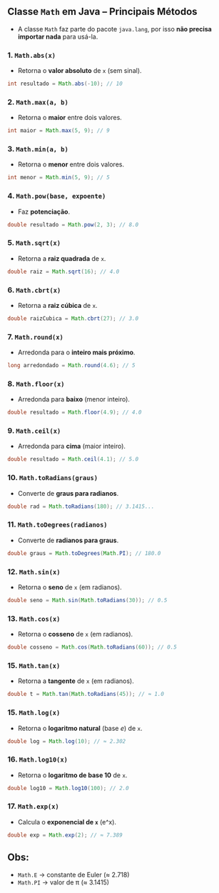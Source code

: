 ## Classe `Math` em Java – Principais Métodos
- A classe `Math` faz parte do pacote `java.lang`, por isso **não precisa importar nada** para usá-la.
### 1. `Math.abs(x)`
- Retorna o **valor absoluto** de `x` (sem sinal).
```java
int resultado = Math.abs(-10); // 10
```

### 2. `Math.max(a, b)`
- Retorna o **maior** entre dois valores.
```java
int maior = Math.max(5, 9); // 9
```

### 3. `Math.min(a, b)`
- Retorna o **menor** entre dois valores.
```java
int menor = Math.min(5, 9); // 5
```

### 4. `Math.pow(base, expoente)`
- Faz **potenciação**.
```java
double resultado = Math.pow(2, 3); // 8.0
```

### 5. `Math.sqrt(x)`
- Retorna a **raiz quadrada** de `x`.
```java
double raiz = Math.sqrt(16); // 4.0
```

### 6. `Math.cbrt(x)`
- Retorna a **raiz cúbica** de `x`.

```java
double raizCubica = Math.cbrt(27); // 3.0
```

### 7. `Math.round(x)`
- Arredonda para o **inteiro mais próximo**.
```java
long arredondado = Math.round(4.6); // 5
```

### 8. `Math.floor(x)`
- Arredonda para **baixo** (menor inteiro).
```java
double resultado = Math.floor(4.9); // 4.0
```

### 9. `Math.ceil(x)`
- Arredonda para **cima** (maior inteiro).
```java
double resultado = Math.ceil(4.1); // 5.0
```

### 10. `Math.toRadians(graus)`
- Converte de **graus para radianos**.
```java
double rad = Math.toRadians(180); // 3.1415...
```

### 11. `Math.toDegrees(radianos)`
- Converte de **radianos para graus**.
```java
double graus = Math.toDegrees(Math.PI); // 180.0
```

### 12. `Math.sin(x)`
- Retorna o **seno** de `x` (em radianos).
```java
double seno = Math.sin(Math.toRadians(30)); // 0.5
```

### 13. `Math.cos(x)`
- Retorna o **cosseno** de `x` (em radianos).
```java
double cosseno = Math.cos(Math.toRadians(60)); // 0.5
```

### 15. `Math.tan(x)`
- Retorna a **tangente** de `x` (em radianos).
```java
double t = Math.tan(Math.toRadians(45)); // ≈ 1.0
```

### 15. `Math.log(x)`
- Retorna o **logaritmo natural** (base *e*) de `x`.
```java
double log = Math.log(10); // ≈ 2.302
```

### 16. `Math.log10(x)`
- Retorna o **logaritmo de base 10** de `x`.

```java
double log10 = Math.log10(100); // 2.0
```

### 17. `Math.exp(x)`

- Calcula o **exponencial de `x`** (e^x).
```java
double exp = Math.exp(2); // ≈ 7.389
```

## Obs:
- `Math.E` → constante de Euler (≈ 2.718)
- `Math.PI` → valor de π (≈ 3.1415)
